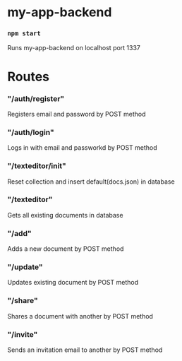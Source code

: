 # my-app-backend

### `npm start`
Runs my-app-backend on localhost port 1337


# Routes

### "/auth/register"
Registers email and password by POST method

### "/auth/login"
Logs in with email and passworkd by POST method

### "/texteditor/init"
Reset collection and insert default(docs.json) in database

### "/texteditor"
Gets all existing documents in database

### "/add"
Adds a new document by POST method

### "/update"
Updates existing document by POST method

### "/share"
Shares a document with another by POST method

### "/invite"
Sends an invitation email to another by POST method
